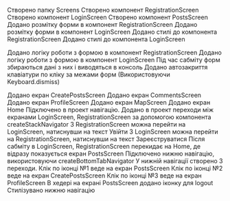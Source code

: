 <!-- ======================  1-2 part ==================== -->

Створено папку Screens
Створено компонент RegistrationScreen
Створено компонент LoginScreen
Створено компонент PostsScreen
Додано розмітку форми в компонент RegistrationScreen
Додано розмітку форми в компонент LoginScreen
Додано стилі до компонента RegistrationScreen
Додано стилі до компонента LoginScreen

<!-- ======================= 3 part ====================== -->

Додано логіку роботи з формою в компонент RegistrationScreen
Додано логіку роботи з формою в компонент LoginScreen
Під час сабміту форм збираються дані з них і виводяться в консоль
Додано автозакриття клавіатури по кліку за межами форм (Використовуючи Keyboard.dismiss)

<!-- ======================= 4 part ====================== -->

Додано екран CreatePostsScreen
Додано екран CommentsScreen
Додано  екран ProfileScreen
Додано  екран MapScreen
Додано  екран Home
Підключено в проект навігацію.
Додано в проект переходи між екранами LoginScreen, RegistrationScreen за допомогою компонента createStackNavigator
З RegistrationScreen можна перейти на LoginScreen, натиснувши на текст Увійти
З LoginScreen можна перейти на RegistrationScreen, натиснувши на текст Зареєструватися
Після сабміту в LoginScreen, RegistrationScreen перекидає на Home, де відразу показується екран PostsScreen
Підключено нижню навігацію, використовуючи createBottomTabNavigator
У нижній навігації створено 3 переходи.
Клік по іконці №1 веде на екран PostsScreen
Клік по іконці №2 веде на екран CreatePostsScreen
Клік по іконці №3 веде на екран ProfileScreen
В хедері на екрані PostsScreen додано іконку для logout
Стилізувано нижню навігацію

<!-- ======================== 5 part ===================== -->
